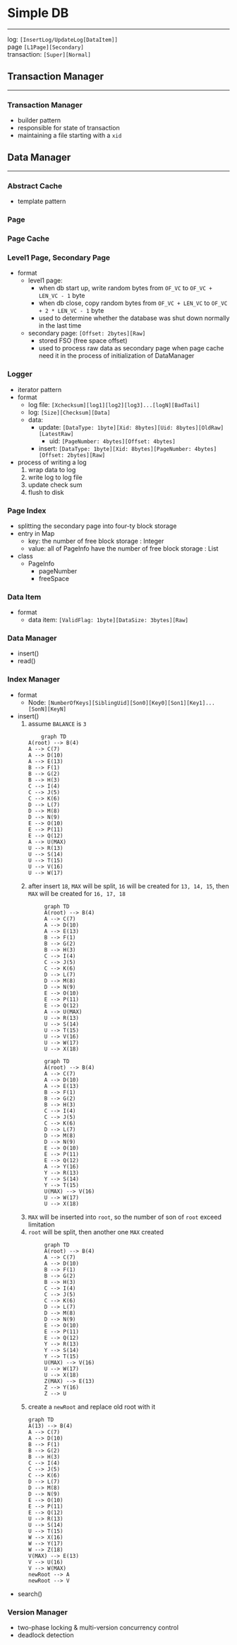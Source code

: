 # Simple DB
______
log: `[InsertLog/UpdateLog[DataItem]]`   
page `[L1Page][Secondary]`  
transaction: `[Super][Normal]`
## Transaction Manager
______
### Transaction Manager
- builder pattern
- responsible for state of transaction
- maintaining a file starting with a `xid`
## Data Manager
______
### Abstract Cache
- template pattern
### Page

### Page Cache

### Level1 Page, Secondary Page
- format
    - level1 page:
        - when db start up, write random bytes from `OF_VC` to `OF_VC + LEN_VC - 1` byte
        - when db close, copy random bytes from `OF_VC + LEN_VC` to `OF_VC + 2 * LEN_VC - 1` byte
        - used to determine whether the database was shut down normally in the last time
    - secondary page: `[Offset: 2bytes][Raw]`
        - stored FSO (free space offset)
        - used to process raw data as secondary page when page cache need it in the process of initialization of DataManager
### Logger
- iterator pattern
- format
    - log file: `[Xchecksum][log1][log2][log3]...[logN][BadTail]`
    - log: `[Size][Checksum][Data]`
    - data:
        - update: `[DataType: 1byte][Xid: 8bytes][Uid: 8bytes][OldRaw][LatestRaw]`
            - uid: `[PageNumber: 4bytes][Offset: 4bytes]`
        - insert: `[DataType: 1byte][Xid: 8bytes][PageNumber: 4bytes][Offset: 2bytes][Raw]`
- process of writing a log
    1. wrap data to log
    2. write log to log file
    3. update check sum
    4. flush to disk
### Page Index
- splitting the secondary page into four-ty block storage
- entry in Map
    - key: the number of free block storage : Integer
    - value: all of PageInfo have the number of free block storage : List
- class
    - PageInfo
        - pageNumber
        - freeSpace
### Data Item
- format
    - data item: `[ValidFlag: 1byte][DataSize: 3bytes][Raw]`
### Data Manager
  - insert()
  - read()
### Index Manager
- format
  - Node: `[NumberOfKeys][SiblingUid][Son0][Key0][Son1][Key1]...[SonN][KeyN]`
- insert()
  1. assume `BALANCE` is `3`
      ```mermaid
          graph TD
      A(root) --> B(4)
      A --> C(7)
      A --> D(10)
      A --> E(13)
      B --> F(1)
      B --> G(2)
      B --> H(3)
      C --> I(4)
      C --> J(5)
      C --> K(6)
      D --> L(7)
      D --> M(8)
      D --> N(9)
      E --> O(10)
      E --> P(11)
      E --> Q(12)
      A --> U(MAX)
      U --> R(13)
      U --> S(14)
      U --> T(15)
      U --> V(16)
      U --> W(17)
      ```
  2. after insert `18`, `MAX` will be split, `16` will be created for `13, 14, 15`, then `MAX` will be created for `16, 17, 18`
     ```mermaid
          graph TD
          A(root) --> B(4)
          A --> C(7)
          A --> D(10)
          A --> E(13)
          B --> F(1)
          B --> G(2)
          B --> H(3)
          C --> I(4)
          C --> J(5)
          C --> K(6)
          D --> L(7)
          D --> M(8)
          D --> N(9)
          E --> O(10)
          E --> P(11)
          E --> Q(12)
          A --> U(MAX)
          U --> R(13)
          U --> S(14)
          U --> T(15)
          U --> V(16)
          U --> W(17)
          U --> X(18)
     ```
     ```mermaid
          graph TD
          A(root) --> B(4)
          A --> C(7)
          A --> D(10)
          A --> E(13)
          B --> F(1)
          B --> G(2)
          B --> H(3)
          C --> I(4)
          C --> J(5)
          C --> K(6)
          D --> L(7)
          D --> M(8)
          D --> N(9)
          E --> O(10)
          E --> P(11)
          E --> Q(12)
          A --> Y(16)
          Y --> R(13)
          Y --> S(14)
          Y --> T(15)
          U(MAX) --> V(16)
          U --> W(17)
          U --> X(18)
     ```
  3. `MAX` will be inserted into `root`, so the number of son of `root` exceed limitation
  4. `root` will be split, then another one `MAX` created
     ```mermaid
          graph TD
          A(root) --> B(4)
          A --> C(7)
          A --> D(10)
          B --> F(1)
          B --> G(2)
          B --> H(3)
          C --> I(4)
          C --> J(5)
          C --> K(6)
          D --> L(7)
          D --> M(8)
          D --> N(9)
          E --> O(10)
          E --> P(11)
          E --> Q(12)
          Y --> R(13)
          Y --> S(14)
          Y --> T(15)
          U(MAX) --> V(16)
          U --> W(17)
          U --> X(18)
          Z(MAX) --> E(13)
          Z --> Y(16)
          Z --> U
     ```
  5. create a `newRoot` and replace old root with it
     ```mermaid
     graph TD
     A(13) --> B(4)
     A --> C(7)
     A --> D(10)
     B --> F(1)
     B --> G(2)
     B --> H(3)
     C --> I(4)
     C --> J(5)
     C --> K(6)
     D --> L(7)
     D --> M(8)
     D --> N(9)
     E --> O(10)
     E --> P(11)
     E --> Q(12)
     U --> R(13)
     U --> S(14)
     U --> T(15)
     W --> X(16)
     W --> Y(17)
     W --> Z(18)
     V(MAX) --> E(13)
     V --> U(16)
     V --> W(MAX)
     newRoot --> A
     newRoot --> V
     ```
- search()
### Version Manager
- two-phase locking & multi-version concurrency control
- deadlock detection